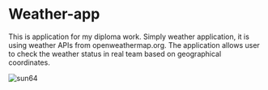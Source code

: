 # Weather-app 


This is application for my diploma work. Simply weather application, it is using weather APIs from openweathermap.org. The application allows user to check the weather status in real team based on geographical coordinates.

![sun64](https://user-images.githubusercontent.com/29797221/82879275-02fa4900-9f3d-11ea-9c74-b3fdf6759a67.png)


